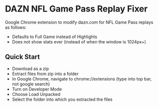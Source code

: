 # DAZN NFL Game Pass Replay Fixer
Google Chrome extension to modify dazn.com for NFL Game Pass replays as follows:
- Defaults to Full Game instead of Highlights
- Does not show stats ever (instead of when the window is 1024px+)

## Quick Start
- Download as a zip
- Extract files from zip into a folder
- In Google Chrome, navigate to chrome://extensions (type into top bar, not google search)
- Turn on Developer Mode
- Choose Load Unpacked
- Select the folder into which you extracted the files
  
